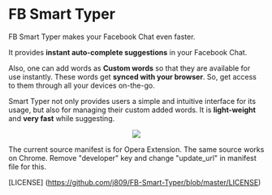 FB Smart Typer
==============
FB Smart Typer makes your Facebook Chat even faster.

It provides **instant auto-complete suggestions** in your Facebook Chat.

Also, one can add words as **Custom words** so that they are available for use instantly.
These words get **synced with your browser**. So, get access to them through all your devices on-the-go.

Smart Typer not only provides users a simple and intuitive interface for its usage, but also for managing their custom added words.
It is **light-weight** and **very fast** while suggesting.

<p align="center"> <img src="https://raw.githubusercontent.com/j809/FB-Smart-Typer/master/screenshots/maincover.png"/></p>

The current source manifest is for Opera Extension.
The same source works on Chrome. Remove "developer" key and change "update_url" in manifest file for this.

[LICENSE] (https://github.com/j809/FB-Smart-Typer/blob/master/LICENSE)